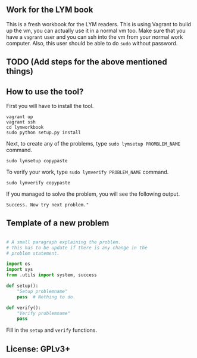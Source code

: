 ## Work for the LYM book

This is a fresh workbook for the LYM readers. This is using Vagrant to build up the vm, you can 
actually use it in a normal vm too. Make sure that you have a `vagrant` user and you can ssh into
the vm from your normal work computer. Also, this user should be able to do `sudo` without password.

## TODO (Add steps for the above mentioned things)


## How to use the tool?

First you will have to install the tool.

```
vagrant up
vagrant ssh
cd lymworkbook
sudo python setup.py install
```

Next, to create any of the problems, type `sudo lymsetup PROMBLEM_NAME` command.

```
sudo lymsetup copypaste
```

To verify your work, type `sudo lymverify PROBLEM_NAME` command.

```
sudo lymverify copypaste
```

If you managed to solve the problem, you will see the following output.

```
Success. Now try next problem."
```


## Template of a new problem

```Python

# A small paragraph explaining the problem.
# This has to be update if there is any change in the
# problem statement.

import os
import sys
from .utils import system, success

def setup():
    "Setup problemname"
    pass  # Nothing to do.

def verify():
    "Verify problemname"
    pass

```

Fill in the `setup` and `verify` functions.


## License: GPLv3+